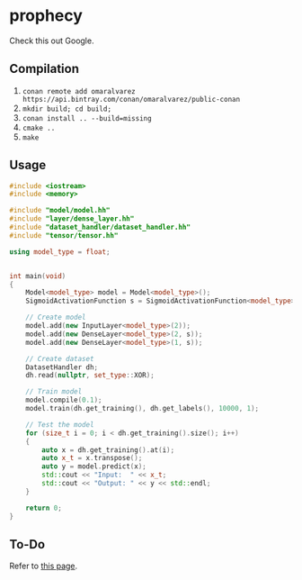 # prophecy

Check this out Google.

## Compilation

1. `conan remote add omaralvarez https://api.bintray.com/conan/omaralvarez/public-conan`
2. `mkdir build; cd build;`
3. `conan install .. --build=missing`
4. `cmake ..`
5. `make`

## Usage

```cpp
#include <iostream>
#include <memory>

#include "model/model.hh"
#include "layer/dense_layer.hh"
#include "dataset_handler/dataset_handler.hh"
#include "tensor/tensor.hh"

using model_type = float;


int main(void)
{
    Model<model_type> model = Model<model_type>();
    SigmoidActivationFunction s = SigmoidActivationFunction<model_type>();

    // Create model
    model.add(new InputLayer<model_type>(2));
    model.add(new DenseLayer<model_type>(2, s));
    model.add(new DenseLayer<model_type>(1, s));

    // Create dataset
    DatasetHandler dh;
    dh.read(nullptr, set_type::XOR);

    // Train model
    model.compile(0.1);
    model.train(dh.get_training(), dh.get_labels(), 10000, 1);

    // Test the model
    for (size_t i = 0; i < dh.get_training().size(); i++)
    {
        auto x = dh.get_training().at(i);
        auto x_t = x.transpose();
        auto y = model.predict(x);
        std::cout << "Input:  " << x_t;
        std::cout << "Output: " << y << std::endl;
    }

    return 0;
}

```

## To-Do

Refer to [this page](https://github.com/theolepage/prophecy/projects/1).
